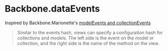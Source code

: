 # Backbone.dataEvents
Inspired by Backbone.Marionette's [modelEvents and collectionEvents](http://marionettejs.com/docs/marionette.view.html#viewmodelevents-and-viewcollectionevents)
> Similar to the events hash, views can specify a configuration hash for collections and models. The left side is the event on the model or collection, and the right side is the name of the method on the view.
